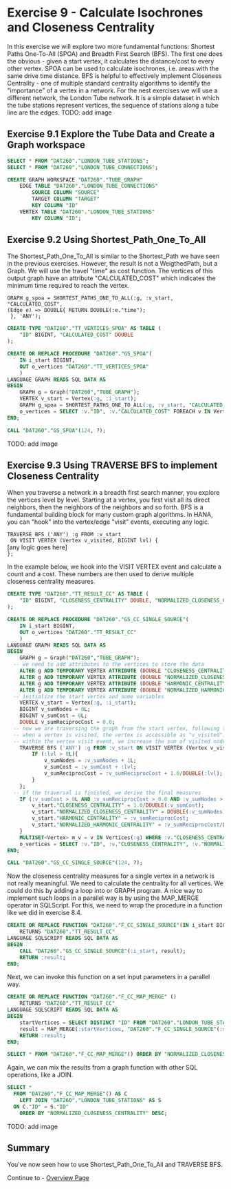 # Exercise 9 - Calculate Isochrones and Closeness Centrality

In this exercise we will explore two more fundamental functions: Shortest Paths One-To-All (SPOA) and Breadth First Search (BFS). The first one does the obvious - given a start vertex, it calculates the distance/cost to every other vertex. SPOA can be used to calculate isochrones, i.e. areas with the same drive time distance. BFS is helpful to effectively implement Closeness Centrality - one of multiple standard centrality algorithms to identify the "importance" of a vertex in a network.
For the nest exercises we will use a different network, the London Tube network. It is a simple dataset in which the tube stations represent vertices, the sequence of stations along a tube line are the edges.
TODO: add image

## Exercise 9.1 Explore the Tube Data and Create a Graph workspace <a name="subex1"></a>

```SQL
SELECT * FROM "DAT260"."LONDON_TUBE_STATIONS";
SELECT * FROM "DAT260"."LONDON_TUBE_CONNECTIONS";

CREATE GRAPH WORKSPACE "DAT260"."TUBE_GRAPH"
	EDGE TABLE "DAT260"."LONDON_TUBE_CONNECTIONS"
		SOURCE COLUMN "SOURCE"
		TARGET COLUMN "TARGET"
		KEY COLUMN "ID"
	VERTEX TABLE "DAT260"."LONDON_TUBE_STATIONS"
		KEY COLUMN "ID";
```

## Exercise 9.2 Using Shortest_Path_One_To_All <a name="subex2"></a>

The Shortest_Path_One_To_All is similar to the Shortest_Path we have seen in the previous exercises. However, the result is not a WeigthedPath, but a Graph. We will use the travel "time" as cost function. The vertices of this output graph have an attribute "CALCULATED_COST" which indicates the minimum time required to reach the vertex.

`GRAPH g_spoa = SHORTEST_PATHS_ONE_TO_ALL(:g, :v_start, `<br>`
"CALCULATED_COST", `<br>`
(Edge e) => DOUBLE{ RETURN DOUBLE(:e."time"); `<br>`
}, 'ANY');`
```SQL
CREATE TYPE "DAT260"."TT_VERTICES_SPOA" AS TABLE (
    "ID" BIGINT, "CALCULATED_COST" DOUBLE
);
```
```SQL
CREATE OR REPLACE PROCEDURE "DAT260"."GS_SPOA"(
	IN i_start BIGINT,
	OUT o_vertices "DAT260"."TT_VERTICES_SPOA"
	)
LANGUAGE GRAPH READS SQL DATA AS
BEGIN
	GRAPH g = Graph("DAT260","TUBE_GRAPH");
	VERTEX v_start = Vertex(:g, :i_start);
	GRAPH g_spoa = SHORTEST_PATHS_ONE_TO_ALL(:g, :v_start, "CALCULATED_COST", (Edge e) => DOUBLE{ return DOUBLE(:e."time"); }, 'ANY');
	o_vertices = SELECT :v."ID", :v."CALCULATED_COST" FOREACH v IN Vertices(:g_spoa);
END;
```
```SQL
CALL "DAT260"."GS_SPOA"(124, ?);
```
TODO: add image

## Exercise 9.3 Using TRAVERSE BFS to implement Closeness Centrality <a name="subex3"></a>

When you traverse a network in a breadth first search manner, you explore the vertices level by level. Starting at a vertex, you first visit all its direct neighbors, then the neighbors of the neighbors and so forth. BFS is a fundamental building block for many custom graph algorithms. In HANA, you can "hook" into the vertex/edge "visit" events, executing any logic.

`TRAVERSE BFS ('ANY') :g FROM :v_start`<br>`
ON VISIT VERTEX (Vertex v_visited, BIGINT lvl) {`<br>
[any logic goes here]<br>
`};`

In the example below, we hook into the VISIT VERTEX event and calculate a count and a cost. These numbers are then used to derive multiple closeness centrality measures.

```SQL
CREATE TYPE "DAT260"."TT_RESULT_CC" AS TABLE (
    "ID" BIGINT, "CLOSENESS_CENTRALITY" DOUBLE, "NORMALIZED_CLOSENESS_CENTRALITY" DOUBLE, "HARMONIC_CENTRALITY" DOUBLE, "NORMALIZED_HARMONIC_CENTRALITY" DOUBLE
);
```
```SQL
CREATE OR REPLACE PROCEDURE "DAT260"."GS_CC_SINGLE_SOURCE"(
	IN i_start BIGINT,
	OUT o_vertices "DAT260"."TT_RESULT_CC"
	)
LANGUAGE GRAPH READS SQL DATA AS
BEGIN
	GRAPH g = Graph("DAT260","TUBE_GRAPH");
  -- we need to add attributes to the vertices to store the data
	ALTER g ADD TEMPORARY VERTEX ATTRIBUTE (DOUBLE "CLOSENESS_CENTRALITY");
	ALTER g ADD TEMPORARY VERTEX ATTRIBUTE (DOUBLE "NORMALIZED_CLOSENESS_CENTRALITY");
	ALTER g ADD TEMPORARY VERTEX ATTRIBUTE (DOUBLE "HARMONIC_CENTRALITY");
	ALTER g ADD TEMPORARY VERTEX ATTRIBUTE (DOUBLE "NORMALIZED_HARMONIC_CENTRALITY");
  -- initialize the start vertex and some variables
	VERTEX v_start = Vertex(:g, :i_start);
	BIGINT v_sumNodes = 0L;
	BIGINT v_sumCost = 0L;
	DOUBLE v_sumReciprocCost = 0.0;
  -- now we are traversing the graph from the start vertex, following the edges in any direction.
  -- when a vertex is visited, the vertex is accessible as "v_visited". The "level" information is stored in "lvl".
  -- within the vertex visit event, we increase the sum of visited nodes and the sum of costs.
	TRAVERSE BFS ('ANY') :g FROM :v_start ON VISIT VERTEX (Vertex v_visited, BIGINT lvl) {
	    IF (:lvl > 0L){
	    	v_sumNodes = :v_sumNodes + 1L;
		    v_sumCost = :v_sumCost + :lvl;
		    v_sumReciprocCost = :v_sumReciprocCost + 1.0/DOUBLE(:lvl);
		}
	};
  -- if the traversal is finished, we derive the final measures
	IF (:v_sumCost > 0L AND :v_sumReciprocCost > 0.0 AND :v_sumNodes > 1L){
		v_start."CLOSENESS_CENTRALITY" = 1.0/DOUBLE(:v_sumCost);
		v_start."NORMALIZED_CLOSENESS_CENTRALITY" = DOUBLE(:v_sumNodes)/DOUBLE(:v_sumCost);
		v_start."HARMONIC_CENTRALITY" = :v_sumReciprocCost;
		v_start."NORMALIZED_HARMONIC_CENTRALITY" = :v_sumReciprocCost/DOUBLE(:v_sumNodes);
	}
	MULTISET<Vertex> m_v = v IN Vertices(:g) WHERE :v."CLOSENESS_CENTRALITY" >= 0.0;
	o_vertices = SELECT :v."ID", :v."CLOSENESS_CENTRALITY", :v."NORMALIZED_CLOSENESS_CENTRALITY", :v."HARMONIC_CENTRALITY", :v."NORMALIZED_HARMONIC_CENTRALITY" FOREACH v IN :m_v;
END;
```
```SQL
CALL "DAT260"."GS_CC_SINGLE_SOURCE"(124, ?);
```

Now the closeness centrality measures for a single vertex in a network is not really meaningful. We need to calculate the centrality for all vertices. We could do this by adding a loop into or GRAPH program. A nice way to implement such loops in a parallel way is by using the MAP_MERGE operator in SQLScript.
For this, we need to wrap the procedure in a function like we did in exercise 8.4.
```SQL
CREATE OR REPLACE FUNCTION "DAT260"."F_CC_SINGLE_SOURCE"(IN i_start BIGINT)
    RETURNS "DAT260"."TT_RESULT_CC"
LANGUAGE SQLSCRIPT READS SQL DATA AS
BEGIN
    CALL "DAT260"."GS_CC_SINGLE_SOURCE"(:i_start, result);
    RETURN :result;
END;
```
Next, we can invoke this function on a set input parameters in a parallel way.
```SQL
CREATE OR REPLACE FUNCTION "DAT260"."F_CC_MAP_MERGE" ()
	RETURNS "DAT260"."TT_RESULT_CC"
LANGUAGE SQLSCRIPT READS SQL DATA AS
BEGIN
	startVertices = SELECT DISTINCT "ID" FROM "DAT260"."LONDON_TUBE_STATIONS";
	result = MAP_MERGE(:startVertices, "DAT260"."F_CC_SINGLE_SOURCE"(:startVertices."ID"));
	RETURN :result;
END;
```
```SQL
SELECT * FROM "DAT260"."F_CC_MAP_MERGE"() ORDER BY "NORMALIZED_CLOSENESS_CENTRALITY" DESC;
```
Again, we can mix the results from a graph function with other SQL operations, like a JOIN.
```SQL
SELECT *
  FROM "DAT260"."F_CC_MAP_MERGE"() AS C
	LEFT JOIN "DAT260"."LONDON_TUBE_STATIONS" AS S
  ON C."ID" = S."ID"
	ORDER BY "NORMALIZED_CLOSENESS_CENTRALITY" DESC;
```
TODO: add image
## Summary

You've now seen how to use Shortest_Path_One_To_All and TRAVERSE BFS.

Continue to - [Overview Page](../README.md)
